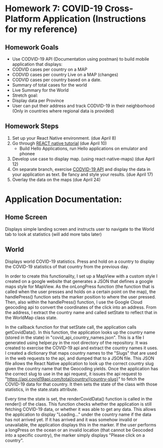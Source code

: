 
# Homework 7: COVID-19 Cross-Platform Application (Instructions for my reference)

## Homework Goals
* Use CODVID-19 API (Documentation using postman) to build mobile application that displays:
* CODVID cases per country on a MAP
* CODVID cases per country Live on a MAP (changes)
* CODVID cases per country based on a date.
* Summary of total cases for the world
* Live Summary for the World
* Stretch goal:
* Display data per Province
* User can put their address and track CODVID-19 in their neighborhood (Only in countries where regional data is provided)

## Homework Steps
1. Set up your React Native environment. (due April 8)
2. Go through [REACT native tutorial](https://reactnative.dev/docs/tutorial) (due April 10)
    * Build Hello Applications, run Hello applications on emulator and phonee
3. Develop use case to display map. (using react-native-maps)  (due April 12)
4. On separate branch, exercise [CODVID-19 API](https://covid19api.com/) and display the data in your application as text. Be fancy and style your results. (due April 17)
5. Overlay the data on the maps (due April 24)

# Application Documentation:
## Home Screen
Displays simple landing screen and instructs user to navigate to the World tab to look at statistics (will add more tabs later)

## World
Displays world COVID-19 statistics. Press and hold on a country to display the COVID-19 statistics of that country from the previous day. 

In order to create this functionality, I set up a MapView with a custom style I created on a google website that generates a JSON that defines a google maps style for MapView. As the onLongPress function (the function that is called when the user presses and holds on a certain point on the map), the handlePress() function sets the marker position to where the user pressed. Then, also within the handlePress() function, I use the Google Cloud geocoding api to convert the coordinates of the click into an address. From the address, I extract the country name and called setState to reflect that in the WorldMap class state.

In the callback function for that setState call, the application calls getCovidData(). In this function, the application looks up the country name (stored in the state) in "covid_api_country_names.json". This is a file I generated using helper.py in the root directory of the repository. It was created to exercise the COVID-19 api and extract the country names it uses. I created a dictionary that maps country names to the "Slugs" that are used in the web requests to the api, and dumped that to a JSON file. This JSON file allows the React Native application to look up the correct country slug given the country name that the Geocoding yields. Once the application has the correct slug to use in the api request, it issues the api request to "https://api.covid19api.com/total/country/{country-slug}" to fetch the COVID-19 data for that country. It then sets the state of the class with those statistics, in the state.stats attribute.

Every time the state is set, the renderCovidData() function is called in the render() of the class. This function checks whether the application is still fetching COVID-19 data, or whether it was able to get any data. This allows the application to display "Loading..." under the country name if the data has not arrived yet. If it has arrived and it was somehow invalid or unavailable, the application displays this in the marker. If the user performs a longPress on the ocean or an invalid location (that cannot be Geocoded into a specific country), the marker simply displays "Please click on a country". 
